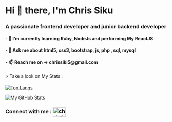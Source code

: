 <h1 align="left">Hi 👋 there, I'm Chris Siku</h1>
<h3 align="left">A passionate frontend developer and junior backend developer</h3>

<!-- <h4 align="left">- 🌱 I’m performing PHP and its frameworks, JS  its frameworks, HTML, CSS, Bootstrap and other CSS's framework and performing My ReactJS</h4> -->
<h4 align="left">- 🌱 I’m currently learning Ruby, NodeJs and performing My ReactJS</h4>
<h4 align="left">- 💬 Ask me about html5, css3, bootstrap, js, php , sql, mysql</h4>
<h4 align="left">- 📫 Reach me on -> chrissiki5@gmail.com</h4>

⚡ Take a look on My Stats :

[![Top Langs](https://github-readme-stats.vercel.app/api/top-langs/?username=Chrissiku&layout=compact)](https://github.com/Chrissiku/github-readme-stats)

![My GitHub Stats](https://github-readme-stats.vercel.app/api?username=Chrissiku&show_icons=true&theme=default)
</h2>


<h3 align="left">Connect with me : <a href="https://twitter.com/christian_siku" target="blank"><img align="center" src="https://raw.githubusercontent.com/rahuldkjain/github-profile-readme-generator/master/src/images/icons/Social/twitter.svg" alt="christian_siku" height="30" width="40" /></a></h3>
